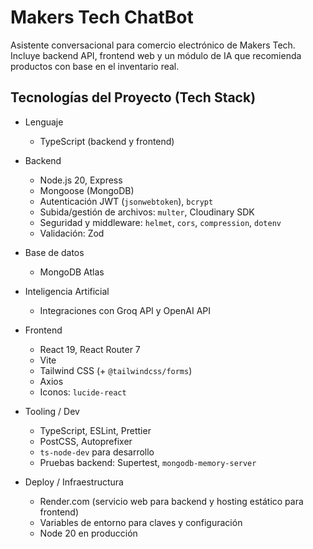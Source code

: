 # Makers Tech ChatBot

Asistente conversacional para comercio electrónico de Makers Tech. Incluye backend API, frontend web y un módulo de IA que recomienda productos con base en el inventario real.

## Tecnologías del Proyecto (Tech Stack)

- Lenguaje
  - TypeScript (backend y frontend)

- Backend
  - Node.js 20, Express
  - Mongoose (MongoDB)
  - Autenticación JWT (`jsonwebtoken`), `bcrypt`
  - Subida/gestión de archivos: `multer`, Cloudinary SDK
  - Seguridad y middleware: `helmet`, `cors`, `compression`, `dotenv`
  - Validación: Zod

- Base de datos
  - MongoDB Atlas

- Inteligencia Artificial
  - Integraciones con Groq API y OpenAI API

- Frontend
  - React 19, React Router 7
  - Vite
  - Tailwind CSS (+ `@tailwindcss/forms`)
  - Axios
  - Iconos: `lucide-react`

- Tooling / Dev
  - TypeScript, ESLint, Prettier
  - PostCSS, Autoprefixer
  - `ts-node-dev` para desarrollo
  - Pruebas backend: Supertest, `mongodb-memory-server`

- Deploy / Infraestructura
  - Render.com (servicio web para backend y hosting estático para frontend)
  - Variables de entorno para claves y configuración
  - Node 20 en producción


